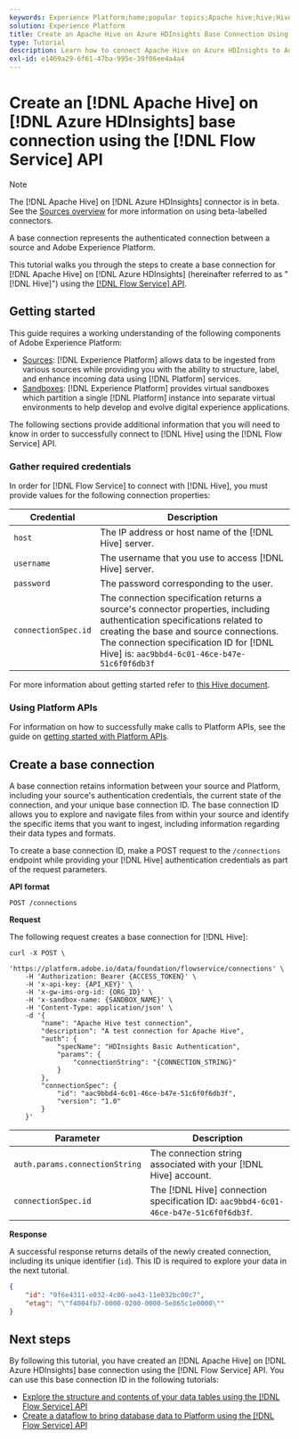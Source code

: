 ```yaml
---
keywords: Experience Platform;home;popular topics;Apache hive;hive;Hive
solution: Experience Platform
title: Create an Apache Hive on Azure HDInsights Base Connection Using the Flow Service API
type: Tutorial
description: Learn how to connect Apache Hive on Azure HDInsights to Adobe Experience Platform using the Flow Service API.
exl-id: e1469a29-6f61-47ba-995e-39f06ee4a4a4
---
```

# Create an [!DNL Apache Hive] on [!DNL Azure HDInsights] base connection using the [!DNL Flow Service] API

>[!NOTE]
>
>The [!DNL Apache Hive] on [!DNL Azure HDInsights] connector is in beta. See the [Sources overview](../../../../home.md#terms-and-conditions) for more information on using beta-labelled connectors.

A base connection represents the authenticated connection between a source and Adobe Experience Platform.

This tutorial walks you through the steps to create a base connection for [!DNL Apache Hive] on [!DNL Azure HDInsights] (hereinafter referred to as "[!DNL Hive]") using the [[!DNL Flow Service] API](https://www.adobe.io/experience-platform-apis/references/flow-service/).

## Getting started

This guide requires a working understanding of the following components of Adobe Experience Platform:

* [Sources](../../../../home.md): [!DNL Experience Platform] allows data to be ingested from various sources while providing you with the ability to structure, label, and enhance incoming data using [!DNL Platform] services.
* [Sandboxes](../../../../../sandboxes/home.md): [!DNL Experience Platform] provides virtual sandboxes which partition a single [!DNL Platform] instance into separate virtual environments to help develop and evolve digital experience applications.

The following sections provide additional information that you will need to know in order to successfully connect to [!DNL Hive] using the [!DNL Flow Service] API.

### Gather required credentials

In order for [!DNL Flow Service] to connect with [!DNL Hive], you must provide values for the following connection properties:

| Credential | Description |
| ---------- | ----------- |
| `host` | The IP address or host name of the [!DNL Hive] server. |
| `username` | The username that you use to access [!DNL Hive] server.|
| `password` | The password corresponding to the user. |
| `connectionSpec.id` | The connection specification returns a source's connector properties, including authentication specifications related to creating the base and source connections. The connection specification ID for [!DNL Hive] is: `aac9bbd4-6c01-46ce-b47e-51c6f0f6db3f` |

For more information about getting started refer to [this Hive document](https://cwiki.apache.org/confluence/display/Hive/Tutorial#Tutorial-GettingStarted).

### Using Platform APIs

For information on how to successfully make calls to Platform APIs, see the guide on [getting started with Platform APIs](../../../../../landing/api-guide.md).

## Create a base connection

A base connection retains information between your source and Platform, including your source's authentication credentials, the current state of the connection, and your unique base connection ID. The base connection ID allows you to explore and navigate files from within your source and identify the specific items that you want to ingest, including information regarding their data types and formats.

To create a base connection ID, make a POST request to the `/connections` endpoint while providing your [!DNL Hive] authentication credentials as part of the request parameters.

**API format**

```https
POST /connections
```

**Request**

The following request creates a base connection for [!DNL Hive]:

```shell
curl -X POST \
    'https://platform.adobe.io/data/foundation/flowservice/connections' \
    -H 'Authorization: Bearer {ACCESS_TOKEN}' \
    -H 'x-api-key: {API_KEY}' \
    -H 'x-gw-ims-org-id: {ORG_ID}' \
    -H 'x-sandbox-name: {SANDBOX_NAME}' \
    -H 'Content-Type: application/json' \
    -d '{
        "name": "Apache Hive test connection",
        "description": "A test connection for Apache Hive",
        "auth": {
            "specName": "HDInsights Basic Authentication",
            "params": {
                "connectionString": "{CONNECTION_STRING}"
            }
        },
        "connectionSpec": {
            "id": "aac9bbd4-6c01-46ce-b47e-51c6f0f6db3f",
            "version": "1.0"
        }
    }'
```

| Parameter | Description |
| --------- | ----------- |
| `auth.params.connectionString` | The connection string associated with your [!DNL Hive] account. |
| `connectionSpec.id` | The [!DNL Hive] connection specification ID: `aac9bbd4-6c01-46ce-b47e-51c6f0f6db3f`. |

**Response**

A successful response returns details of the newly created connection, including its unique identifier (`id`). This ID is required to explore your data in the next tutorial.

```json
{
    "id": "9f6e4311-e032-4c00-ae43-11e032bc00c7",
    "etag": "\"f4004fb7-0000-0200-0000-5e865c1e0000\""
}
```

## Next steps

By following this tutorial, you have created an [!DNL Apache Hive] on [!DNL Azure HDInsights] base connection using the [!DNL Flow Service] API. You can use this base connection ID in the following tutorials:

* [Explore the structure and contents of your data tables using the [!DNL Flow Service] API](../../explore/tabular.md)
* [Create a dataflow to bring database data to Platform using the [!DNL Flow Service] API](../../collect/database-nosql.md)
